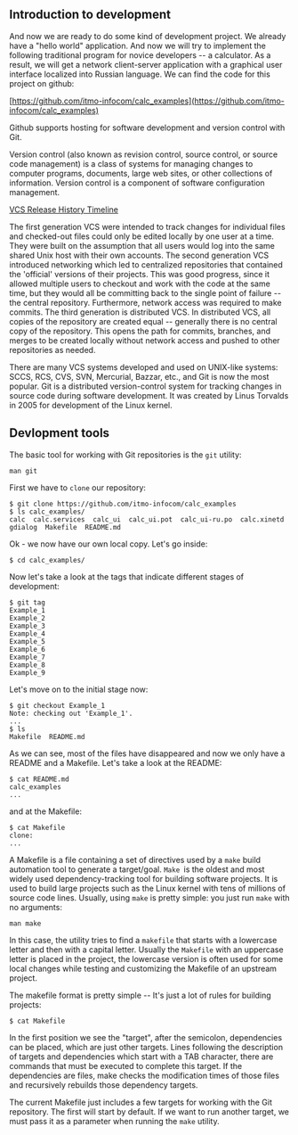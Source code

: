 ## Introduction to development

And now we are ready to do some kind of development project. We already have a "hello world" application. And now we will try to implement the following traditional program for novice developers -- a calculator. As a result, we will get a network client-server application with a graphical user interface localized into Russian language. We can find the code for this project on github:

[https://github.com/itmo-infocom/calc_examples](https://github.com/itmo-infocom/calc_examples)

Github supports hosting for software development and version control with Git. 

Version control (also known as revision control, source control, or source code management) is a class of systems for managing changes to computer programs, documents, large web sites, or other collections of information. Version control is a component of software configuration management.

[VCS Release History Timeline](https://initialcommit.com/blog/Technical-Guide-VCS-Internals)

The first generation VCS were intended to track changes for individual files and checked-out files could only be edited locally by one user at a time. They were built on the assumption that all users would log into the same shared Unix host with their own accounts. The second generation VCS introduced networking which led to centralized repositories that contained the 'official' versions of their projects. This was good progress, since it allowed multiple users to checkout and work with the code at the same time, but they would all be committing back to the single point of failure -- the central repository. Furthermore, network access was required to make commits. The third generation is distributed VCS. In distributed VCS, all copies of the repository are created equal -- generally there is no central copy of the repository. This opens the path for commits, branches, and merges to be created locally without network access and pushed to other repositories as needed.

 There are many VCS systems developed and used on UNIX-like systems: SCCS, RCS, CVS, SVN, Mercurial, Bazzar, etc., and Git is now the most popular. Git is a distributed version-control system for tracking changes in source code during software development. It was created by Linus Torvalds in 2005 for development of the Linux kernel.

## Devlopment tools
 The basic tool for working with Git repositories is the `git` utility:
```
man git
```
First we have to `clone` our repository:
```
$ git clone https://github.com/itmo-infocom/calc_examples
$ ls calc_examples/
calc  calc.services  calc_ui  calc_ui.pot  calc_ui-ru.po  calc.xinetd  gdialog  Makefile  README.md
```
Ok - we now have our own local copy. Let's go inside:
```
$ cd calc_examples/
```
Now let's take a look at the tags that indicate different stages of development:
```
$ git tag
Example_1
Example_2
Example_3
Example_4
Example_5
Example_6
Example_7
Example_8
Example_9
```
Let's move on to the initial stage now:
```
$ git checkout Example_1
Note: checking out 'Example_1'.
...
$ ls
Makefile  README.md
```
As we can see, most of the files have disappeared and now we only have a README and a Makefile. Let's take a look at the README:
```
$ cat README.md 
calc_examples
...
```
and at the Makefile:
```
$ cat Makefile 
clone:
...
```
A Makefile is a file containing a set of directives used by a `make` build automation tool to generate a target/goal. `Make `is the oldest and most widely used dependency-tracking tool for building software projects. It is used to build large projects such as the Linux kernel with tens of millions of source code lines. Usually, using `make` is pretty simple: you just run `make` with no arguments:
```
man make
```
In this case, the utility tries to find a `makefile` that starts with a lowercase letter and then with a capital letter. Usually the `Makefile` with an uppercase letter is placed in the project, the lowercase version is often used for some local changes while testing and customizing the Makefile of an upstream project.

The makefile format is pretty simple -- It's just a lot of rules for building projects:
```
$ cat Makefile 
```
In the first position we see the "target", after the semicolon, dependencies can be placed, which are just other targets. Lines following the description of targets and dependencies which start with a TAB character, there are commands that must be executed to complete this target. If the dependencies are files, make checks the modification times of those files and recursively rebuilds those dependency targets.

The current Makefile just includes a few targets for working with the Git repository. The first will start by default. If we want to run another target, we must pass it as a parameter when running the `make` utility.


